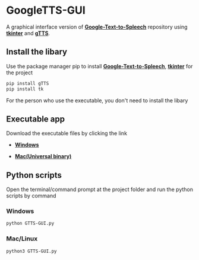# GoogleTTS-GUI

A graphical interface version of **[Google-Text-to-Spleech](https://github.com/StrixzIV/Google-Text-to-Spleech)** repository using **[tkinter](https://tcl.tk/man/tcl8.6/TkCmd/contents.htm)** and **[gTTS](https://github.com/pndurette/gTTS)**.

## Install the libary

Use the package manager pip to install **[Google-Text-to-Spleech](https://github.com/StrixzIV/Google-Text-to-Spleech)**, **[tkinter](https://tcl.tk/man/tcl8.6/TkCmd/contents.htm)** for the project

```bash
pip install gTTS
pip install tk
```

For the person who use the executable, you don't need to install the libary

## Executable app

Download the executable files by clicking the link

- **[Windows](https://github.com/StrixzIV/GoogleTTS-GUI/releases/download/1.2/GTTS-GUI-Windows.zip)**

- **[Mac(Universal binary)](https://github.com/StrixzIV/GoogleTTS-GUI/releases/download/1.2/GTTS-GUI-Mac-Universal-Binary.zip)**

## Python scripts

Open the terminal/command prompt at the project folder and run the python scripts by command

### Windows

```bash
python GTTS-GUI.py
```

### Mac/Linux

```bash
python3 GTTS-GUI.py
```

